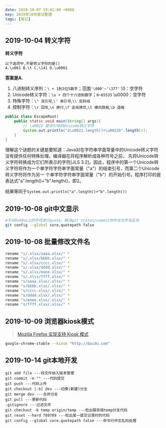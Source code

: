 ```yaml
---
date: 2019-10-07 19:41:00 +0800
key: 2019年10月笔记整理
tags: [笔记]
---
```


## 2019-10-04 转义字符

**转义字符**

```text
以下选项中,不是转义字符的是()
A.\u061 B.\t C.\141 D.\u0061
```

**答案是A.**

1. 八进制转义序列：`\ + 1到3位5数字`；范围`'\000'~'\377'` \0：空字符
2. Unicode转义字符：`\u + 四个十六进制数字`；`0~65535` \u0000：空字符
3. 特殊字符：`\" 双引号`,`\' 单引号`,`\\ 反斜线`
4. 控制字符：`\r 回车`,`\n 换行`,`\f 走纸换页`,`\t 横向跳格`,`\b 退格`


```java
public class EscapeRout{
    public static void main(String[] args){
        // \u0022 是双引号的Unicode转义字符
        System.out.println("a\u0022.length()+\u0022b".length());
    }
}
```

理解这个谜题的关键是要知道：Java对在字符串字面常量中的Unicode转义字符没有提供任何特殊处理。编译器在将程序解析成各种符号之前， 先将Unicode转义字符转换成为它们所表示的字符[JLS 3.2]。因此，程序中的第一个Unicode转义字符将作为一个单字符字符串字面常量（"a"）的结束引号，而第二个Unicode转义字符将作为另一 个单字符字符串字面常量（"b"）的开始引号。程序打印的是表达式"a".length()+"b".length()，即2。

结果等同于`System.out.println("a".length()+"b".length())`


## 2019-10-08 git中文显示


```bash
#不对0x80以上的字符进行quote，解决git status/commit时中文文件名乱码
git config --global core.quotepath false
```

## 2019-10-08 批量修改文件名

```bash
rename "s/.xlsx/aaaa.xlsx/" *
rename "s/.xlsx/bbbb.xlsx/" *
rename "s/.xlsx/cccc.xlsx/" *
rename "s/.xlsx/dddd.xlsx/" *
rename "s/.xlsx/eeee.xlsx/" *
rename "s/.xlsx/ffff.xlsx/" *
rename "s/aaaa.xlsx/.xlsx/" *
rename "s/bbbb.xlsx/.xlsx/" *
rename "s/cccc.xlsx/.xlsx/" *
rename "s/dddd.xlsx/.xlsx/" *
rename "s/eeee.xlsx/.xlsx/" *
rename "s/ffff.xlsx/.xlsx/" *
```

## 2019-10-09 浏览器kiosk模式

>[Mozilla Firefox 实现支持 Kiosk 模式](https://www.oschina.net/news/110424/mozilla-firefox-implement-kiosk-mode)

```bash
google-chrome-stable --kiosk "http://baidu.com"
```

## 2019-10-14 git本地开发

```text
git add file ---将文件纳入版本管理
git commit -m "" ---代码提交
git push ---代码上传
git checkout [-b] dev ---切换(新建)分支
git merge dev ---合并分支
git pull ---更新代码
.gitignore ---过滤文件
git checkout -b temp origin/temp ---检出服务端temp分支代码
git reset --hard 789789 ---检出某一提交记录时的代码
git config --global core.quotepath false ---命令行中文乱码处理
```



